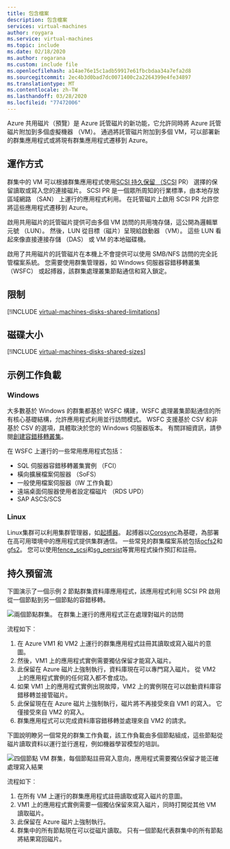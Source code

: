 ```yaml
---
title: 包含檔案
description: 包含檔案
services: virtual-machines
author: roygara
ms.service: virtual-machines
ms.topic: include
ms.date: 02/18/2020
ms.author: rogarana
ms.custom: include file
ms.openlocfilehash: a14ae76e15c1adb59917e61fbcbdaa34a7efa2d8
ms.sourcegitcommit: 2ec4b3d0bad7dc0071400c2a2264399e4fe34897
ms.translationtype: MT
ms.contentlocale: zh-TW
ms.lasthandoff: 03/28/2020
ms.locfileid: "77472006"
---
```

Azure 共用磁片（預覽）是 Azure 託管磁片的新功能，它允許同時將 Azure 託管磁片附加到多個虛擬機器 （VM）。 通過將託管磁片附加到多個 VM，可以部署新的群集應用程式或將現有群集應用程式遷移到 Azure。

## <a name="how-it-works"></a>運作方式

群集中的 VM 可以根據群集應用程式使用[SCSI 持久保留 （SCSI](https://www.t10.org/members/w_spc3.htm) PR） 選擇的保留讀取或寫入您的連接磁片。 SCSI PR 是一個眾所周知的行業標準，由本地存放區域網路 （SAN） 上運行的應用程式利用。 在託管磁片上啟用 SCSI PR 允許您將這些應用程式遷移到 Azure。

啟用共用磁片的託管磁片提供可由多個 VM 訪問的共用塊存儲，這公開為邏輯單元號 （LUN）。 然後，LUN 從目標（磁片）呈現給啟動器 （VM）。 這些 LUN 看起來像直接連接存儲 （DAS） 或 VM 的本地磁碟機。

啟用了共用磁片的託管磁片在本機上不會提供可以使用 SMB/NFS 訪問的完全託管檔案系統。 您需要使用群集管理器，如 Windows 伺服器容錯移轉叢集 （WSFC） 或起搏器，該群集處理叢集節點通信和寫入鎖定。

## <a name="limitations"></a>限制

[!INCLUDE [virtual-machines-disks-shared-limitations](virtual-machines-disks-shared-limitations.md)]

## <a name="disk-sizes"></a>磁碟大小

[!INCLUDE [virtual-machines-disks-shared-sizes](virtual-machines-disks-shared-sizes.md)]

## <a name="sample-workloads"></a>示例工作負載

### <a name="windows"></a>Windows

大多數基於 Windows 的群集都基於 WSFC 構建，WSFC 處理叢集節點通信的所有核心基礎結構，允許應用程式利用並行訪問模式。 WSFC 支援基於 CSV 和非基於 CSV 的選項，具體取決於您的 Windows 伺服器版本。 有關詳細資訊，請參閱[創建容錯移轉叢集](https://docs.microsoft.com/windows-server/failover-clustering/create-failover-cluster)。

在 WSFC 上運行的一些常用應用程式包括：

- SQL 伺服器容錯移轉叢集實例 （FCI）
- 橫向擴展檔案伺服器 （SoFS）
- 一般使用檔案伺服器（IW 工作負載）
- 遠端桌面伺服器使用者設定檔磁片 （RDS UPD）
- SAP ASCS/SCS

### <a name="linux"></a>Linux

Linux集群可以利用集群管理器，如[起搏器](https://wiki.clusterlabs.org/wiki/Pacemaker)。 起搏器以[Corosync](http://corosync.github.io/corosync/)為基礎，為部署在高可用環境中的應用程式提供集群通信。 一些常見的群集檔案系統包括[ocfs2](https://oss.oracle.com/projects/ocfs2/)和[gfs2](https://access.redhat.com/documentation/en-us/red_hat_enterprise_linux/7/html/global_file_system_2/ch-overview-gfs2)。 您可以使用[fence_scsi](http://manpages.ubuntu.com/manpages/eoan/man8/fence_scsi.8.html)和[sg_persist](https://linux.die.net/man/8/sg_persist)等實用程式操作預訂和註冊。

## <a name="persistent-reservation-flow"></a>持久預留流

下圖演示了一個示例 2 節點群集資料庫應用程式，該應用程式利用 SCSI PR 啟用從一個節點到另一個節點的容錯移轉。

![兩個節點群集。 在群集上運行的應用程式正在處理對磁片的訪問](media/virtual-machines-disks-shared-disks/shared-disk-updated-two-node-cluster-diagram.png)

流程如下︰

1. 在 Azure VM1 和 VM2 上運行的群集應用程式註冊其讀取或寫入磁片的意圖。
1. 然後，VM1 上的應用程式實例需要獨佔保留才能寫入磁片。
1. 此保留在 Azure 磁片上強制執行，資料庫現在可以專門寫入磁片。 從 VM2 上的應用程式實例的任何寫入都不會成功。
1. 如果 VM1 上的應用程式實例出現故障，VM2 上的實例現在可以啟動資料庫容錯移轉並接管磁片。
1. 此保留現在在 Azure 磁片上強制執行，磁片將不再接受來自 VM1 的寫入。 它僅接受來自 VM2 的寫入。
1. 群集應用程式可以完成資料庫容錯移轉並處理來自 VM2 的請求。

下圖說明瞭另一個常見的群集工作負載，該工作負載由多個節點組成，這些節點從磁片讀取資料以運行並行進程，例如機器學習模型的培訓。

![四個節點 VM 群集，每個節點註冊寫入意向，應用程式需要獨佔保留才能正確處理寫入結果](media/virtual-machines-disks-shared-disks/shared-disk-updated-machine-learning-trainer-model.png)

流程如下︰

1. 在所有 VM 上運行的群集應用程式註冊讀取或寫入磁片的意圖。
1. VM1 上的應用程式實例需要一個獨佔保留來寫入磁片，同時打開從其他 VM 讀取磁片。
1. 此保留在 Azure 磁片上強制執行。
1. 群集中的所有節點現在可以從磁片讀取。 只有一個節點代表群集中的所有節點將結果寫回磁片。